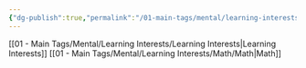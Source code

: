 ```yaml
---
{"dg-publish":true,"permalink":"/01-main-tags/mental/learning-interests/cs/cs/","created":"2024-11-18T16:47:40.056+05:30","updated":"2024-10-11T00:33:43.000+05:30"}
---
```


[[01 - Main Tags/Mental/Learning Interests/Learning Interests\|Learning Interests]]
[[01 - Main Tags/Mental/Learning Interests/Math/Math\|Math]]
